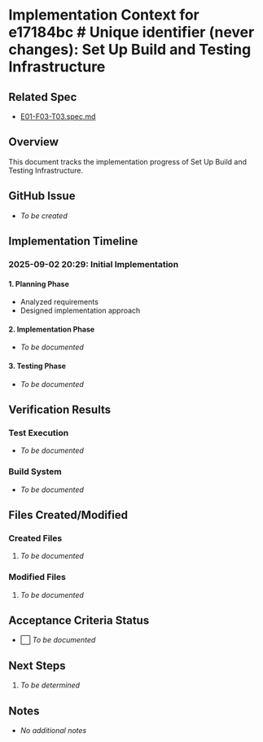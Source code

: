 # Implementation Context for e17184bc # Unique identifier (never changes): Set Up Build and Testing Infrastructure

## Related Spec

- [E01-F03-T03.spec.md](./E01-F03-T03.spec.md)

## Overview

This document tracks the implementation progress of Set Up Build and Testing Infrastructure.

## GitHub Issue

- *To be created*

## Implementation Timeline

### 2025-09-02 20:29: Initial Implementation

#### 1. Planning Phase

- Analyzed requirements
- Designed implementation approach

#### 2. Implementation Phase

- *To be documented*

#### 3. Testing Phase

- *To be documented*


## Verification Results

### Test Execution

- *To be documented*

### Build System

- *To be documented*


## Files Created/Modified

### Created Files

1. *To be documented*

### Modified Files

1. *To be documented*


## Acceptance Criteria Status

- ⬜ *To be documented*


## Next Steps

1. *To be determined*


## Notes

- *No additional notes*

